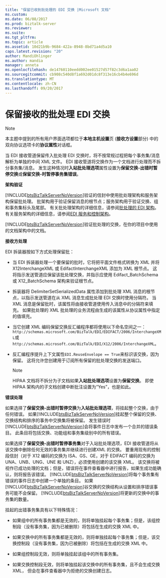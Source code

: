 ```yaml
---
title: "保留已收到批处理的 EDI 交换 |Microsoft 文档"
ms.custom: 
ms.date: 06/08/2017
ms.prod: biztalk-server
ms.reviewer: 
ms.suite: 
ms.tgt_pltfrm: 
ms.topic: article
ms.assetid: 10d21b9b-9684-422a-8948-8bd71a4d5a10
caps.latest.revision: "20"
author: MandiOhlinger
ms.author: mandia
manager: anneta
ms.openlocfilehash: de14760110eedd002ee01527d57f82c3d6a1aa02
ms.sourcegitcommit: cb908c540d8f1a692d01dc8f313e16cb4b4e696d
ms.translationtype: MT
ms.contentlocale: zh-CN
ms.lasthandoff: 09/20/2017
---
```

# <a name="preserving-a-received-batched-edi-interchange"></a>保留接收的批处理 EDI 交换
> [!NOTE]
>  本主题中提到的所有用户界面选项都位于**本地主机设置**页 (**接收方设置**部分) 中的双向协议选项卡的**协议属性**对话框。  
  
 当 EDI 接收管道保留传入批处理 EDI 交换时，将不按常规过程把每个事务集/消息解析为单独的中间 XML 文件。 EDI 接收管道将交换作为一个文档进行处理而不拆分事务集/消息。 发生这种情况时**入站批处理选项**属性设置为**保留交换-出错时暂停交换**或**保留交换-时暂停事务集错误**。  
  
 **架构验证**  
  
 [!INCLUDE[btsBizTalkServerNoVersion](../includes/btsbiztalkservernoversion-md.md)]验证的信封中使用批处理架构和服务架构保留批处理。 批架构用于验证保留消息的根节点；服务架构用于验证交换、组和事务集标头及尾部。 有关批处理架构的详细信息，请参阅[批处理的 EDI 架构](../core/edi-batch-schemas.md)。 有关服务架构的详细信息，请参阅[EDI 服务和控制架构](../core/edi-service-and-control-schemas.md)。  
  
 [!INCLUDE[btsBizTalkServerNoVersion](../includes/btsbiztalkservernoversion-md.md)]验证批处理的交换，在你的项目中使用的文档架构中的文档。  
  
 **接收方处理**  
  
 EDI 拆装器按如下方式处理保留批：  
  
-   当 EDI 拆装器处理一个要保留的批时，它将把平面文件格式转换为 XML 并将 X12InterchangeXML 或 EdifactInterchangeXML 添加为 XML 根节点。 这将指示发送管道应保留该批处理交换，并指示应使用 Edifact_BatchSchema 或 X12_BatchSchema 架构来验证根节点。  
  
-   拆装器将 DelimiterSetSerializedData 属性添加到批处理 XML 消息的根节点，以指示发送管道在从 XML 消息生成批处理 EDI 交换时使用分隔符。 当 XML 消息是保留批时，该属性将由接收管道使用传入消息中的分隔符来填充。 如果批处理的 XML 批处理的业务流程由生成的该属性从协议属性中指定的值填充。  
  
-   当它创建 XML 编码保留交换反汇编程序都将使用以下命名空间之一：`http://schemas.microsoft.com/BizTalk/EDI/EDIFACT/2006/InterchangeXML`或`http://schemas.microsoft.com/BizTalk/EDI/X12/2006/InterchangeXML`。  
  
-   反汇编程序提升上下文属性`EDI.ReuseEnvelope == True`来标识该交换，因为保留。 这将允许您创建用于订阅所有保留的批处理交换的发送端口。  
  
    > [!NOTE]
    >  HIPAA 文档将不拆分为子文档如果**入站批处理选项**设置为**保留交换**。 即使 HIPAA 架构内的子文档创建中断批注设置为“Yes”，也是如此。  
  
 **错误处理**  
  
 如果选择了**保留交换-出错时暂停交换**为**入站批处理选项**，将挂起整个交换，由于任何错误。 如果[!INCLUDE[btsBizTalkServerNoVersion](../includes/btsbiztalkservernoversion-md.md)]挂起整个保留的交换、 交换结构和排序的事务中交换集将被保留。 发生错误时[!INCLUDE[btsBizTalkServerNoVersion](../includes/btsbiztalkservernoversion-md.md)]会将事件日志中发布一个合并的错误条目。 此条目将包括交换、功能组和事务集级别中的所有错误。  
  
 如果选择了**保留交换-出错时暂停事务集**对于入站批处理选项，EDI 接收管道将从该交换中删除任何无效的事务集并继续进行创建XML 的交换。 要重用现有的控制段信封（对于 X12 编码的交换为 ISA、GS、GE，对于 EDIFACT 编码的交换为 UNA、UNB、UNG、UNE 和 UNZ），必须使用创建的该交换 XML。 该交换将被视作已成功处理的文档；但是，错误将在事件查看器中进行报告，如果生成功能确认，则将报告该错误。 [!INCLUDE[btsBizTalkServerNoVersion](../includes/btsbiztalkservernoversion-md.md)]将每个事务集有错误的事件日志中创建一个单独的条目。 如果[!INCLUDE[btsBizTalkServerNoVersion](../includes/btsbiztalkservernoversion-md.md)]谷交换的交换结构从设置和排序错误事务可能不会保留。 [!INCLUDE[btsBizTalkServerNoVersion](../includes/btsbiztalkservernoversion-md.md)]将更新的交换中的事务集的数量。  
  
 挂起的出错事务集具有以下特殊情况：  
  
-   如果组中的所有事务集都是无效的，则将单独挂起每个事务集；但是，该组控制段（没有事务集，因为已被删除）将包括在生成的交换 XML 中。  
  
-   如果交换中的所有事务集都是无效的，则将单独挂起每个事务集；但是，该交换控制段（没有事务集，因为已被删除）将包括在生成的交换 XML 中。  
  
-   如果组控制段无效，则将单独挂起该组中的所有事务集。  
  
-   如果交换控制段无效，则将单独挂起该交换中的所有事务集，且不会生成交换 XML， 但会在事件查看器中为拒绝的交换创建日志。